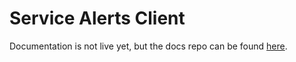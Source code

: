 # Service Alerts Client

Documentation is not live yet, but the docs repo can be found [here](https://github.com/pivotal-cf/docs-service-alerts-client).
